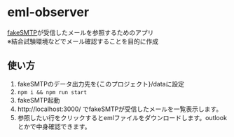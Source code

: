 # eml-observer

[fakeSMTP](http://nilhcem.com/FakeSMTP/)が受信したメールを参照するためのアプリ  
※結合試験環境などでメール確認することを目的に作成

## 使い方
1. fakeSMTPのデータ出力先を{このプロジェクト}/dataに設定
1. `npm i && npm run start`
1. fakeSMTP起動
1. http://localhost:3000/ でfakeSMTPが受信したメールを一覧表示します。
1. 参照したい行をクリックするとemlファイルをダウンロードします。outlookとかで中身確認できます。
